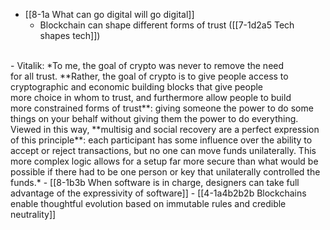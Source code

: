 - [[8-1a What can go digital will go digital]]
  - Blockchain can shape different forms of trust ([[7-1d2a5 Tech shapes tech]])
<br>
- Vitalik:
	*To me, the goal of crypto was never to remove the need for all trust. **Rather, the goal of crypto is to give people access to cryptographic and economic building blocks that give people more choice in whom to trust, and furthermore allow people to build more constrained forms of trust**: giving someone the power to do some things on your behalf without giving them the power to do everything. Viewed in this way, **multisig and social recovery are a perfect expression of this principle**: each participant has some influence over the ability to accept or reject transactions, but no one can move funds unilaterally. This more complex logic allows for a setup far more secure than what would be possible if there had to be one person or key that unilaterally controlled the funds.*
    - [[8-1b3b When software is in charge, designers can take full advantage of the expressivity of software]]
      - [[4-1a4b2b2b Blockchains enable thoughtful evolution based on immutable rules and credible neutrality]]
